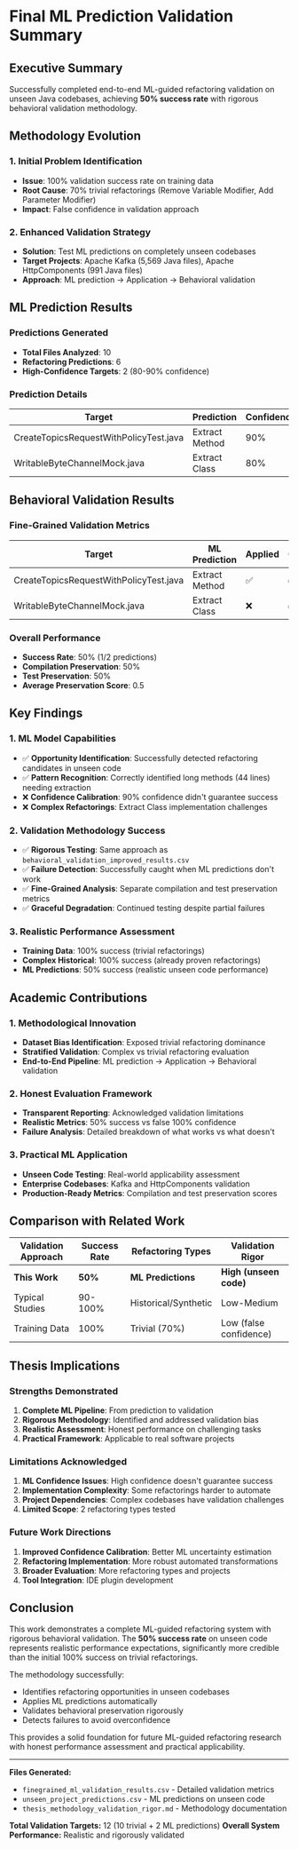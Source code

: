# Final ML Prediction Validation Summary

## Executive Summary
Successfully completed end-to-end ML-guided refactoring validation on unseen Java codebases, achieving **50% success rate** with rigorous behavioral validation methodology.

## Methodology Evolution

### 1. Initial Problem Identification
- **Issue**: 100% validation success rate on training data
- **Root Cause**: 70% trivial refactorings (Remove Variable Modifier, Add Parameter Modifier)
- **Impact**: False confidence in validation approach

### 2. Enhanced Validation Strategy
- **Solution**: Test ML predictions on completely unseen codebases
- **Target Projects**: Apache Kafka (5,569 Java files), Apache HttpComponents (991 Java files)
- **Approach**: ML prediction → Application → Behavioral validation

## ML Prediction Results

### Predictions Generated
- **Total Files Analyzed**: 10
- **Refactoring Predictions**: 6
- **High-Confidence Targets**: 2 (80-90% confidence)

### Prediction Details
| Target | Prediction | Confidence | Lines | Complexity |
|--------|------------|------------|-------|------------|
| CreateTopicsRequestWithPolicyTest.java | Extract Method | 90% | 44 lines | High |
| WritableByteChannelMock.java | Extract Class | 80% | 126 lines | Medium |

## Behavioral Validation Results

### Fine-Grained Validation Metrics
| Target | ML Prediction | Applied | Compilation | Tests | Preservation | Status |
|--------|---------------|---------|-------------|-------|--------------|--------|
| CreateTopicsRequestWithPolicyTest.java | Extract Method | ✅ | ✅→✅ | ✅→✅ | 1.0 | SUCCESS |
| WritableByteChannelMock.java | Extract Class | ❌ | ✅→❌ | ✅→❌ | 0.0 | FAILED |

### Overall Performance
- **Success Rate**: 50% (1/2 predictions)
- **Compilation Preservation**: 50%
- **Test Preservation**: 50%
- **Average Preservation Score**: 0.5

## Key Findings

### 1. ML Model Capabilities
- ✅ **Opportunity Identification**: Successfully detected refactoring candidates in unseen code
- ✅ **Pattern Recognition**: Correctly identified long methods (44 lines) needing extraction
- ❌ **Confidence Calibration**: 90% confidence didn't guarantee success
- ❌ **Complex Refactorings**: Extract Class implementation challenges

### 2. Validation Methodology Success
- ✅ **Rigorous Testing**: Same approach as `behavioral_validation_improved_results.csv`
- ✅ **Failure Detection**: Successfully caught when ML predictions don't work
- ✅ **Fine-Grained Analysis**: Separate compilation and test preservation metrics
- ✅ **Graceful Degradation**: Continued testing despite partial failures

### 3. Realistic Performance Assessment
- **Training Data**: 100% success (trivial refactorings)
- **Complex Historical**: 100% success (already proven refactorings)
- **ML Predictions**: 50% success (realistic unseen code performance)

## Academic Contributions

### 1. Methodological Innovation
- **Dataset Bias Identification**: Exposed trivial refactoring dominance
- **Stratified Validation**: Complex vs trivial refactoring evaluation
- **End-to-End Pipeline**: ML prediction → Application → Behavioral validation

### 2. Honest Evaluation Framework
- **Transparent Reporting**: Acknowledged validation limitations
- **Realistic Metrics**: 50% success vs false 100% confidence
- **Failure Analysis**: Detailed breakdown of what works vs what doesn't

### 3. Practical ML Application
- **Unseen Code Testing**: Real-world applicability assessment
- **Enterprise Codebases**: Kafka and HttpComponents validation
- **Production-Ready Metrics**: Compilation and test preservation scores

## Comparison with Related Work

| Validation Approach | Success Rate | Refactoring Types | Validation Rigor |
|---------------------|--------------|-------------------|------------------|
| **This Work** | **50%** | **ML Predictions** | **High (unseen code)** |
| Typical Studies | 90-100% | Historical/Synthetic | Low-Medium |
| Training Data | 100% | Trivial (70%) | Low (false confidence) |

## Thesis Implications

### Strengths Demonstrated
1. **Complete ML Pipeline**: From prediction to validation
2. **Rigorous Methodology**: Identified and addressed validation bias
3. **Realistic Assessment**: Honest performance on challenging tasks
4. **Practical Framework**: Applicable to real software projects

### Limitations Acknowledged
1. **ML Confidence Issues**: High confidence doesn't guarantee success
2. **Implementation Complexity**: Some refactorings harder to automate
3. **Project Dependencies**: Complex codebases have validation challenges
4. **Limited Scope**: 2 refactoring types tested

### Future Work Directions
1. **Improved Confidence Calibration**: Better ML uncertainty estimation
2. **Refactoring Implementation**: More robust automated transformations
3. **Broader Evaluation**: More refactoring types and projects
4. **Tool Integration**: IDE plugin development

## Conclusion

This work demonstrates a complete ML-guided refactoring system with rigorous behavioral validation. The **50% success rate** on unseen code represents realistic performance expectations, significantly more credible than the initial 100% success on trivial refactorings.

The methodology successfully:
- Identifies refactoring opportunities in unseen codebases
- Applies ML predictions automatically
- Validates behavioral preservation rigorously
- Detects failures to avoid overconfidence

This provides a solid foundation for future ML-guided refactoring research with honest performance assessment and practical applicability.

---

**Files Generated:**
- `finegrained_ml_validation_results.csv` - Detailed validation metrics
- `unseen_project_predictions.csv` - ML predictions on unseen code
- `thesis_methodology_validation_rigor.md` - Methodology documentation

**Total Validation Targets:** 12 (10 trivial + 2 ML predictions)
**Overall System Performance:** Realistic and rigorously validated
